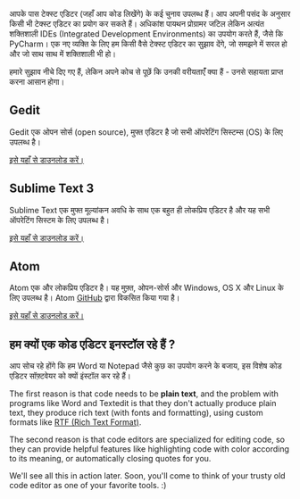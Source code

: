 आपके पास टेक्स्ट एडिटर (जहाँ आप कोड लिखेंगे) के कई चुनाव उपलब्ध हैं। आप अपनी पसंद के अनुसार किसी भी टेक्स्ट एडिटर का प्रयोग कर सकते हैं। अधिकांश पायथन प्रोग्रामर जटिल लेकिन अत्यंत शक्तिशाली IDEs (Integrated Development Environments) का उपयोग करते हैं, जैसे कि PyCharm। एक नए व्यक्ति के लिए हम किसी वैसे टेक्स्ट एडिटर का सुझाव देंगे, जो समझने में सरल हो और जो साथ साथ में शक्तिशाली भी हो।

हमारे सुझाव नीचे दिए गए हैं, लेकिन अपने कोच से पूछें कि उनकी वरीयताएंँ क्या हैं - उनसे सहायता प्राप्त करना आसान होगा।

## Gedit

Gedit एक ओपन सोर्स (open source), मुफ्त एडिटर है जो सभी ऑपरेटिंग सिस्टम्स (OS) के लिए उपलब्ध है।

[इसे यहाँ से डाउनलोड करें।](https://wiki.gnome.org/Apps/Gedit#Download)

## Sublime Text 3

Sublime Text एक मुफ्त मूल्यांकन अवधि के साथ एक बहुत ही लोकप्रिय एडिटर है और यह सभी ऑपरेटिंग सिस्टम के लिए उपलब्ध है।

[इसे यहाँ से डाउनलोड करें।](https://www.sublimetext.com/3)

## Atom

Atom एक और लोकप्रिय एडिटर है। यह मुफ़्त, ओपन-सोर्स और Windows, OS X और Linux के लिए उपलब्ध है। Atom [GitHub](https://github.com/) द्वारा विकसित किया गया है।

[इसे यहाँ से डाउनलोड करें।](https://atom.io/)

## हम क्यों एक कोड एडिटर इनस्टॉल रहे हैं ?

आप सोच रहे होंगे कि हम Word या Notepad जैसे कुछ का उपयोग करने के बजाय, इस विशेष कोड एडिटर सॉफ़्टवेयर को क्यों इंस्टॉल कर रहे हैं।

The first reason is that code needs to be **plain text**, and the problem with programs like Word and Textedit is that they don't actually produce plain text, they produce rich text (with fonts and formatting), using custom formats like [RTF (Rich Text Format)](https://en.wikipedia.org/wiki/Rich_Text_Format).

The second reason is that code editors are specialized for editing code, so they can provide helpful features like highlighting code with color according to its meaning, or automatically closing quotes for you.

We'll see all this in action later. Soon, you'll come to think of your trusty old code editor as one of your favorite tools. :)